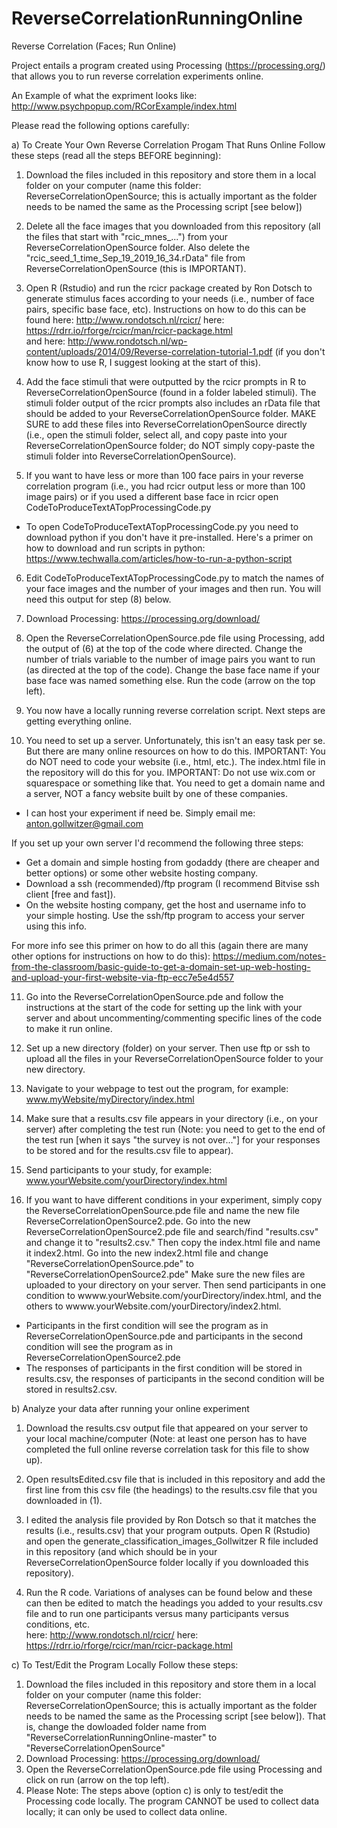 # ReverseCorrelationRunningOnline
Reverse Correlation (Faces; Run Online)

Project entails a program created using Processing (https://processing.org/) that allows you to run reverse correlation experiments online. 

An Example of what the expriment looks like: http://www.psychpopup.com/RCorExample/index.html

Please read the following options carefully:

a) To Create Your Own Reverse Correlation Progam That Runs Online Follow these steps (read all the steps BEFORE beginning):

1) Download the files included in this repository and store them in a local folder on your computer (name this folder:
ReverseCorrelationOpenSource; this is actually important as the folder needs to be named the same as the Processing script [see below])

2) Delete all the face images that you downloaded from this repository (all the files that start with "rcic_mnes_...") from 
your ReverseCorrelationOpenSource folder.
Also delete the "rcic_seed_1_time_Sep_19_2019_16_34.rData" file from ReverseCorrelationOpenSource (this is IMPORTANT). 

3) Open R (Rstudio) and run the rcicr package created by Ron Dotsch to generate stimulus faces according to your needs (i.e., 
number of face pairs, specific base face, etc). Instructions on how to do this can be found
here: http://www.rondotsch.nl/rcicr/ 
here: https://rdrr.io/rforge/rcicr/man/rcicr-package.html  
and here: http://www.rondotsch.nl/wp-content/uploads/2014/09/Reverse-correlation-tutorial-1.pdf (if you don't know how to use R, I suggest
looking at the start of this).

4) Add the face stimuli that were outputted by the rcicr prompts in R to ReverseCorrelationOpenSource (found in a folder labeled stimuli).
The stimuli folder output of the rcicr prompts also includes an rData file that should be added to your ReverseCorrelationOpenSource folder. 
MAKE SURE to add these files into ReverseCorrelationOpenSource directly (i.e., open the stimuli folder, select all, and copy paste into 
your ReverseCorrelationOpenSource folder; do NOT simply copy-paste the stimuli folder into ReverseCorrelationOpenSource). 

5) If you want to have less or more than 100 face pairs in your reverse correlation program (i.e., you had rcicr output less or more than
100 image pairs) or if you used a different base face in rcicr open CodeToProduceTextATopProcessingCode.py 
- To open CodeToProduceTextATopProcessingCode.py you need to download python if you don't have it pre-installed. Here's a primer on how to download and run scripts in python: 
https://www.techwalla.com/articles/how-to-run-a-python-script

6) Edit CodeToProduceTextATopProcessingCode.py to match the names of your face images and the number of your images and then run. You will
need this output for step (8) below.

7) Download Processing: https://processing.org/download/

8) Open the ReverseCorrelationOpenSource.pde file using Processing, add the output of (6) at the top of the code where directed. 
Change the number of trials variable to the number of image pairs you want to run (as directed at the top of the code).
Change the base face name if your base face was named something else. 
Run the code (arrow on the top left).

9) You now have a locally running reverse correlation script. Next steps are getting everything online. 

10) You need to set up a server. Unfortunately, this isn't an easy task per se. But there are many online resources on how to do this.
IMPORTANT: You do NOT need to code your website (i.e., html, etc.). The index.html file in the repository will do this for you.
IMPORTANT: Do not use wix.com or squarespace or something like that. You need to get a domain name and a server, NOT a fancy website
built by one of these companies. 
- I can host your experiment if need be. Simply email me: anton.gollwitzer@gmail.com 

If you set up your own server I'd recommend the following three steps: 
- Get a domain and simple hosting from godaddy (there are cheaper and better options) or some other website hosting company.
- Download a ssh (recommended)/ftp program (I recommend Bitvise ssh client [free and fast]). 
- On the website hosting company, get the host and username info to your simple hosting. Use the ssh/ftp program to access your 
server using this info.  

For more info see this primer on how to do all this (again there are many other options for instructions on how to do this):
https://medium.com/notes-from-the-classroom/basic-guide-to-get-a-domain-set-up-web-hosting-and-upload-your-first-website-via-ftp-ecc7e5e4d557

11) Go into the ReverseCorrelationOpenSource.pde and follow the instructions at the start of the code for setting up the link with your
server and about uncommenting/commenting specific lines of the code to make it run online. 

12) Set up a new directory (folder) on your server. Then use ftp or ssh to upload all the files in your 
ReverseCorrelationOpenSource folder to your new directory. 

13) Navigate to your webpage to test out the program, for example: www.myWebsite/myDirectory/index.html

14) Make sure that a results.csv file appears in your directory (i.e., on your server) after completing the test run 
(Note: you need to get to the end of the test run [when it says "the survey is not over..."] for your responses to be stored and for the
results.csv file to appear). 

15) Send participants to your study, for example: www.yourWebsite.com/yourDirectory/index.html

16) If you want to have different conditions in your experiment, simply copy the ReverseCorrelationOpenSource.pde file and 
name the new file ReverseCorrelationOpenSource2.pde. Go into the new ReverseCorrelationOpenSource2.pde file and
search/find "results.csv" and change it to "results2.csv." Then copy the index.html file and name it index2.html. Go into the new 
index2.html file and change "ReverseCorrelationOpenSource.pde" to "ReverseCorrelationOpenSource2.pde" Make sure the new
files are uploaded to your directory on your server. Then send participants in one condition to 
wwww.yourWebsite.com/yourDirectory/index.html, and the others to wwww.yourWebsite.com/yourDirectory/index2.html.
- Participants in the first condition will see the program as in ReverseCorrelationOpenSource.pde and participants in the second condition will see the program as in ReverseCorrelationOpenSource2.pde
- The responses of participants in the first condition will be stored in results.csv, the responses of participants in the second
condition will be stored in results2.csv.

b) Analyze your data after running your online experiment

1) Download the results.csv output file that appeared on your server to your local machine/computer (Note: at least one person has to have completed the full online reverse correlation task for this file to show up). 

2) Open resultsEdited.csv file that is included in this repository and add the first line from this csv file 
(the headings) to the results.csv file that you downloaded in (1).  

3) I edited the analysis file provided by Ron Dotsch so that it matches the results (i.e., results.csv) that your program outputs. 
Open R (Rstudio) and open the generate_classification_images_Gollwitzer R file included in this repository (and which should be in 
your ReverseCorrelationOpenSource folder locally if you downloaded this repository).

4) Run the R code. Variations of analyses can be found below and these can then be edited to match the headings you added to your 
results.csv file and to run one participants versus many participants versus conditions, etc.  
here: http://www.rondotsch.nl/rcicr/ 
here: https://rdrr.io/rforge/rcicr/man/rcicr-package.html  

c) To Test/Edit the Program Locally Follow these steps: 

1) Download the files included in this repository and store them in a local folder on your computer (name this folder:
ReverseCorrelationOpenSource; this is actually important as the folder needs to be named the same as the Processing script [see below]).
That is, change the dowloaded folder name from "ReverseCorrelationRunningOnline-master" to "ReverseCorrelationOpenSource"
2) Download Processing: https://processing.org/download/
3) Open the ReverseCorrelationOpenSource.pde file using Processing and click on run (arrow on the top left).
4) Please Note: The steps above (option c) is only to test/edit the Processing code locally. The program CANNOT be used to collect data locally; it can only be used to collect data online. 
